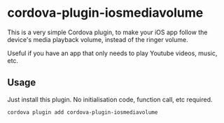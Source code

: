 cordova-plugin-iosmediavolume
=============================

This is a very simple Cordova plugin, to make your iOS app follow the device's
media playback volume, instead of the ringer volume.

Useful if you have an app that only needs to play Youtube videos, music, etc.


Usage
-----

Just install this plugin. No initialisation code, function call, etc required.

`cordova plugin add cordova-plugin-iosmediavolume`
